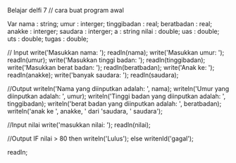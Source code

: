 Belajar delfi 7
// cara buat program awal

Var 
  nama : string;
  umur : interger;
  tinggibadan : real;
  beratbadan : real;
  anakke : interger;
  saudara : interger;
  a : string
  nilai : double;
  uas : double;
  uts : double;
  tugas : double;
  
  // Input 
write('Masukkan nama: '); readln(nama);
write('Masukkan umur: '); readln(umur);
write('Masukkan tinggi badan: '); readln(tinggibadan);
write('Masukkan berat badan: '); readln(beratbadan);
write('Anak ke: '); readln(anakke);
write('banyak saudara: '); readln(saudara); 

  //Output
writeln('Nama yang diinputkan adalah: ', nama);
writeln('Umur yang diinputkan adalah: ', umur);
writeln('Tinggi badan yang diinputkan adalah: ', tinggibadan);
writeln('berat badan yang diinputkan adalah: ', beratbadan);
writeln('anak ke ', anakke, ' dari 'saudara, ' saudara');

  //Input nilai
  write('masukkan nilai: ');
  readln(nilai);
  
  //Output
 IF nilai > 80 then
  writeln('Lulus');
 else
  writenld('gagal');

 readln;
 
 
